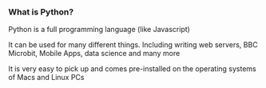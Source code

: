 ### What is Python?

Python is a full programming language (like Javascript)

It can be used for many different things. Including writing web servers, BBC Microbit, Mobile Apps, data science and 
many more

It is very easy to pick up and comes pre-installed on the operating systems of Macs and Linux PCs
